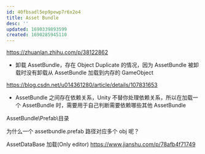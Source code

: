 ```yaml
---
id: 40fbsadl5ep9pewp7r6x2o4
title: Asset Bundle
desc: ''
updated: 1690339893599
created: 1690285945110
---
```


https://zhuanlan.zhihu.com/p/38122862 

- 卸载 AssetBundle，存在 Object Duplicate 的情况，因为 AssetBundle 被卸载时没有卸载从 AssetBundle 加载到内存的 GameObject

https://blog.csdn.net/u014361280/article/details/107831653

- AssetBundle 之间存在依赖关系，Unity 不替你处理依赖关系，所以在加载一个 AssetBundle 时，需要用于自己判断需要依赖哪些其他 AssetBundle 


AssetBundle\Prefab\目录 

为什么一个 assetbundle.prefab 路径对应多个 obj 呢？

AssetDataBase 加载(Only editor)
https://www.jianshu.com/p/78afb4f71749